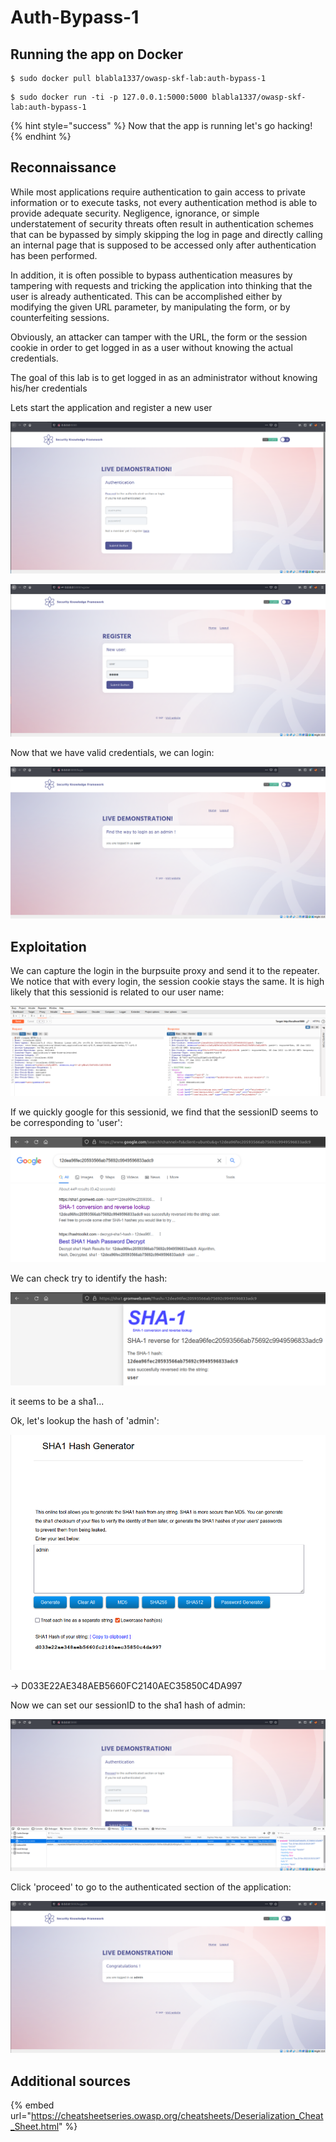 # Auth-Bypass-1

## Running the app on Docker

```
$ sudo docker pull blabla1337/owasp-skf-lab:auth-bypass-1
```

```
$ sudo docker run -ti -p 127.0.0.1:5000:5000 blabla1337/owasp-skf-lab:auth-bypass-1
```

{% hint style="success" %}
Now that the app is running let's go hacking!
{% endhint %}

## Reconnaissance

While most applications require authentication to gain access to private information or to execute tasks, not every authentication method is able to provide adequate security. Negligence, ignorance, or simple understatement of security threats often result in authentication schemes that can be bypassed by simply skipping the log in page and directly calling an internal page that is supposed to be accessed only after authentication has been performed.

In addition, it is often possible to bypass authentication measures by tampering with requests and tricking the application into thinking that the user is already authenticated. This can be accomplished either by modifying the given URL parameter, by manipulating the form, or by counterfeiting sessions.

Obviously, an attacker can tamper with the URL, the form or the session cookie in order to get logged in as a user without knowing the actual credentials.

The goal of this lab is to get logged in as an administrator without knowing his/her credentials

Lets start the application and register a new user

![](https://raw.githubusercontent.com/blabla1337/skf-labs/master/.gitbook/assets/python/Auth-Bypass-1/1.png)

![](https://raw.githubusercontent.com/blabla1337/skf-labs/master/.gitbook/assets/python/Auth-Bypass-1/2.png)

Now that we have valid credentials, we can login:

![](https://raw.githubusercontent.com/blabla1337/skf-labs/master/.gitbook/assets/python/Auth-Bypass-1/3.png)

## Exploitation

We can capture the login in the burpsuite proxy and send it to the repeater. We notice that with every login, the session cookie stays the same. It is high likely that this sessionid is related to our user name:

![](https://raw.githubusercontent.com/blabla1337/skf-labs/master/.gitbook/assets/python/Auth-Bypass-1/4.png)

If we quickly google for this sessionid, we find that the sessionID seems to be corresponding to 'user':

![](https://raw.githubusercontent.com/blabla1337/skf-labs/master/.gitbook/assets/python/Auth-Bypass-1/5.png)

We can check try to identify the hash:

![](https://raw.githubusercontent.com/blabla1337/skf-labs/master/.gitbook/assets/python/Auth-Bypass-1/6.png)

it seems to be a sha1...

Ok, let's lookup the hash of 'admin':

![](https://raw.githubusercontent.com/blabla1337/skf-labs/master/.gitbook/assets/python/Auth-Bypass-1/7.png)

\-> D033E22AE348AEB5660FC2140AEC35850C4DA997

Now we can set our sessionID to the sha1 hash of admin:

![](https://raw.githubusercontent.com/blabla1337/skf-labs/master/.gitbook/assets/python/Auth-Bypass-1/8.png)

Click 'proceed' to go to the authenticated section of the application:

![](https://raw.githubusercontent.com/blabla1337/skf-labs/master/.gitbook/assets/python/Auth-Bypass-1/9.png)

## Additional sources

{% embed url="https://cheatsheetseries.owasp.org/cheatsheets/Deserialization_Cheat_Sheet.html" %}
